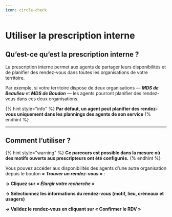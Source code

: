 ```yaml
---
icon: circle-check
---
```


# Utiliser la prescription interne

## Qu’est-ce qu’est la prescription interne ?

La prescription interne permet aux agents de partager leurs disponibilités et de planifier des rendez-vous dans toutes les organisations de votre territoire.

Par exemple, si votre territoire dispose de deux organisations — _**MDS de Beaulieu**_ et _**MDS de Boudon**_ — les agents pourront planifier des rendez-vous dans ces deux organisations.

{% hint style="info" %}
**Par défaut, un agent peut planifier des rendez-vous uniquement dans les plannings des agents de son service**&#x20;
{% endhint %}

***

## Comment l’utiliser ?

{% hint style="warning" %}
**Ce parcours est possible dans la mesure où des motifs ouverts aux prescripteurs ont été configurés.**
{% endhint %}

Vous pouvez accéder aux disponibilités des agents d'une autre organisation depuis le bouton _**« Trouver un rendez-vous »**_ :

**→ Cliquez sur&#x20;**_**« Élargir votre recherche »**_

**→ Sélectionnez les informations du rendez-vous (motif, lieu, créneaux et usagers)**

**→ Validez le rendez-vous en cliquant sur « Confirmer le RDV »**
